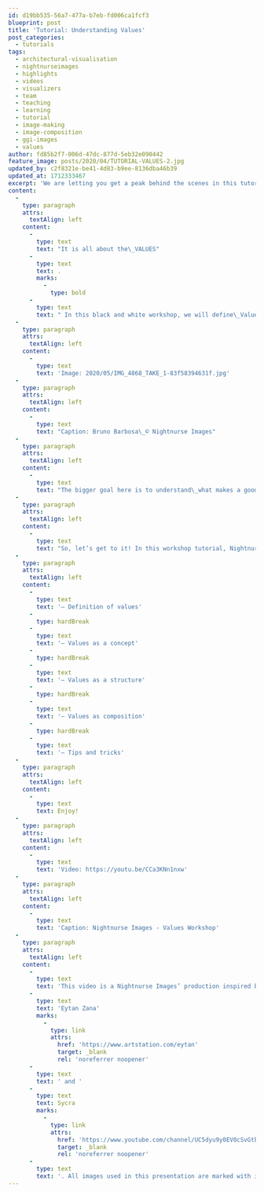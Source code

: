 ```yaml
---
id: d19bb535-56a7-477a-b7eb-fd006ca1fcf3
blueprint: post
title: 'Tutorial: Understanding Values'
post_categories:
  - tutorials
tags:
  - architectural-visualisation
  - nightnurseimages
  - highlights
  - videos
  - visualizers
  - team
  - teaching
  - learning
  - tutorial
  - image-making
  - image-composition
  - ggi-images
  - values
author: fd85b2f7-006d-47dc-877d-5eb32e090442
feature_image: posts/2020/04/TUTORIAL-VALUES-2.jpg
updated_by: c2f8321e-be41-4d83-b9ee-8136dba46b39
updated_at: 1712333467
excerpt: 'We are letting you get a peak behind the scenes in this tutorial about how to successfully use values.'
content:
  -
    type: paragraph
    attrs:
      textAlign: left
    content:
      -
        type: text
        text: "It is all about the\_VALUES"
      -
        type: text
        text: .
        marks:
          -
            type: bold
      -
        type: text
        text: " In this black and white workshop, we will define\_Value\_and understand how it can be used in three different aspects of an image:\_Concept,\_Structure,\_and\_Composition.\_We will also learn some tips and tricks on how to read and apply value to Photoshop. So pay attention and prepare yourselves for the no color mode of image-making."
  -
    type: paragraph
    attrs:
      textAlign: left
    content:
      -
        type: text
        text: 'Image: 2020/05/IMG_4868_TAKE_1-83f58394631f.jpg'
  -
    type: paragraph
    attrs:
      textAlign: left
    content:
      -
        type: text
        text: "Caption: Bruno Barbosa\_© Nightnurse Images"
  -
    type: paragraph
    attrs:
      textAlign: left
    content:
      -
        type: text
        text: "The bigger goal here is to understand\_what makes a good image. Why is it that a particular image is pleasing to the eye and a joy to stare at while another one just won't work? There probably is no single answer to that question but we can at least attempt to approach the problem in a scientific manner and come up with objective methods that will ensure the success and effectiveness of an image."
  -
    type: paragraph
    attrs:
      textAlign: left
    content:
      -
        type: text
        text: "So, let’s get to it! In this workshop tutorial, Nightnurse Images visualizer, Bruno Barbosa,\_will guide you through the following:"
  -
    type: paragraph
    attrs:
      textAlign: left
    content:
      -
        type: text
        text: '– Definition of values'
      -
        type: hardBreak
      -
        type: text
        text: '– Values as a concept'
      -
        type: hardBreak
      -
        type: text
        text: '– Values as a structure'
      -
        type: hardBreak
      -
        type: text
        text: '– Values as composition'
      -
        type: hardBreak
      -
        type: text
        text: '– Tips and tricks'
  -
    type: paragraph
    attrs:
      textAlign: left
    content:
      -
        type: text
        text: Enjoy!
  -
    type: paragraph
    attrs:
      textAlign: left
    content:
      -
        type: text
        text: 'Video: https://youtu.be/CCa3KNn1nxw'
  -
    type: paragraph
    attrs:
      textAlign: left
    content:
      -
        type: text
        text: 'Caption: Nightnurse Images - Values Workshop'
  -
    type: paragraph
    attrs:
      textAlign: left
    content:
      -
        type: text
        text: 'This video is a Nightnurse Images’ production inspired by concepts from '
      -
        type: text
        text: 'Eytan Zana'
        marks:
          -
            type: link
            attrs:
              href: 'https://www.artstation.com/eytan'
              target: _blank
              rel: 'noreferrer noopener'
      -
        type: text
        text: ' and '
      -
        type: text
        text: Sycra
        marks:
          -
            type: link
            attrs:
              href: 'https://www.youtube.com/channel/UC5dyu9y0EV0cSvGtbBtHw_w'
              target: _blank
              rel: 'noreferrer noopener'
      -
        type: text
        text: '. All images used in this presentation are marked with image rightful attribution on each individual image throughout the presentation.'
---
```

